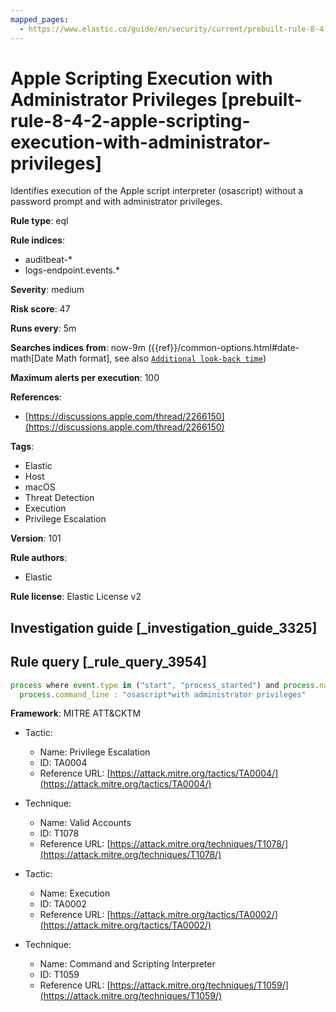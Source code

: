 ```yaml
---
mapped_pages:
  - https://www.elastic.co/guide/en/security/current/prebuilt-rule-8-4-2-apple-scripting-execution-with-administrator-privileges.html
---
```


# Apple Scripting Execution with Administrator Privileges [prebuilt-rule-8-4-2-apple-scripting-execution-with-administrator-privileges]

Identifies execution of the Apple script interpreter (osascript) without a password prompt and with administrator privileges.

**Rule type**: eql

**Rule indices**:

* auditbeat-*
* logs-endpoint.events.*

**Severity**: medium

**Risk score**: 47

**Runs every**: 5m

**Searches indices from**: now-9m ({{ref}}/common-options.html#date-math[Date Math format], see also [`Additional look-back time`](docs-content://solutions/security/detect-and-alert/create-detection-rule.md#rule-schedule))

**Maximum alerts per execution**: 100

**References**:

* [https://discussions.apple.com/thread/2266150](https://discussions.apple.com/thread/2266150)

**Tags**:

* Elastic
* Host
* macOS
* Threat Detection
* Execution
* Privilege Escalation

**Version**: 101

**Rule authors**:

* Elastic

**Rule license**: Elastic License v2

## Investigation guide [_investigation_guide_3325]



## Rule query [_rule_query_3954]

```js
process where event.type in ("start", "process_started") and process.name : "osascript" and
  process.command_line : "osascript*with administrator privileges"
```

**Framework**: MITRE ATT&CKTM

* Tactic:

    * Name: Privilege Escalation
    * ID: TA0004
    * Reference URL: [https://attack.mitre.org/tactics/TA0004/](https://attack.mitre.org/tactics/TA0004/)

* Technique:

    * Name: Valid Accounts
    * ID: T1078
    * Reference URL: [https://attack.mitre.org/techniques/T1078/](https://attack.mitre.org/techniques/T1078/)

* Tactic:

    * Name: Execution
    * ID: TA0002
    * Reference URL: [https://attack.mitre.org/tactics/TA0002/](https://attack.mitre.org/tactics/TA0002/)

* Technique:

    * Name: Command and Scripting Interpreter
    * ID: T1059
    * Reference URL: [https://attack.mitre.org/techniques/T1059/](https://attack.mitre.org/techniques/T1059/)



